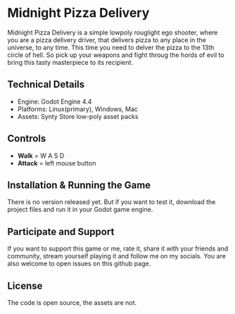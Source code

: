 # Midnight Pizza Delivery

Midnight Pizza Delivery is a simple lowpoly rouglight ego shooter, where you are a pizza delivery driver, that delivers pizza to any place in the universe, to any time. This time you need to delver the pizza to the 13th circle of hell. So pick up your weapons and fight throug the hords of evil to bring this tasty masterpiece to its recipient.


## Technical Details

- Engine: Godot Engine 4.4
- Platforms: Linux(primary), Windows, Mac
- Assets: Synty Store low-poly asset packs 


## Controls

- **Walk** = W A S D
- **Attack** = left mouse button


## Installation & Running the Game

There is no version released yet. But if you want to test it, download the project files and run it in your Godot game engine.


## Participate and Support

If you want to support this game or me, rate it, share it with your friends and community, stream yourself playing it and follow me on my socials. 
You are also welcome to open issues on this github page.


## License

The code is open source, the assets are not. 
